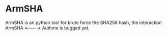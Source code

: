 ArmSHA
======

ArmSHA is an python tool for brute force the SHA256 hash, the interaction ArmSHA &lt;----> Authme is bugged yet.